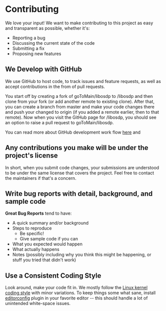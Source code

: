 # Contributing

We love your input! We want to make contributing to this project as easy and
transparent as possible, whether it's:

  - Reporting a bug
  - Discussing the current state of the code
  - Submitting a fix
  - Proposing new features

## We Develop with GitHub

We use GitHub to host code, to track issues and feature requests, as well as
accept contributions in the from of pull requests.

You start off by creating a fork of goToMain/libosdp to <your-username>/libosdp
and then clone from your fork (or add another remote to existing clone). After
that, you can create a branch from master and make your code changes there and
push your changed to origin (if you added a remote earlier, then to that
remote). Now when you visit the GitHub page for <your-username>/libosdp, you
should see an option to raise a pull request to goToMain/libosdp.

You can read more about GitHub development work flow [here][1] and

## Any contributions you make will be under the project's license

In short, when you submit code changes, your submissions are understood to be
under the same license that covers the project. Feel free to contact the
maintainers if that's a concern.

## Write bug reports with detail, background, and sample code

**Great Bug Reports** tend to have:

  - A quick summary and/or background
  - Steps to reproduce
     * Be specific!
     * Give sample code if you can
  - What you expected would happen
  - What actually happens
  - Notes (possibly including why you think this might be happening, or stuff
    you tried that didn't work)

## Use a Consistent Coding Style

Look around, make your code fit in. We mostly follow the [Linux kernel coding
style][2] with minor variations. To keep things some what sane, install
[editorconfig][3] plugin in your favorite editor -- this should handle a lot of
unintended white-space issues.

[1]: https://guides.github.com/introduction/flow/index.html
[2]: https://www.kernel.org/doc/html/latest/process/coding-style.html
[3]: https://editorconfig.org/
